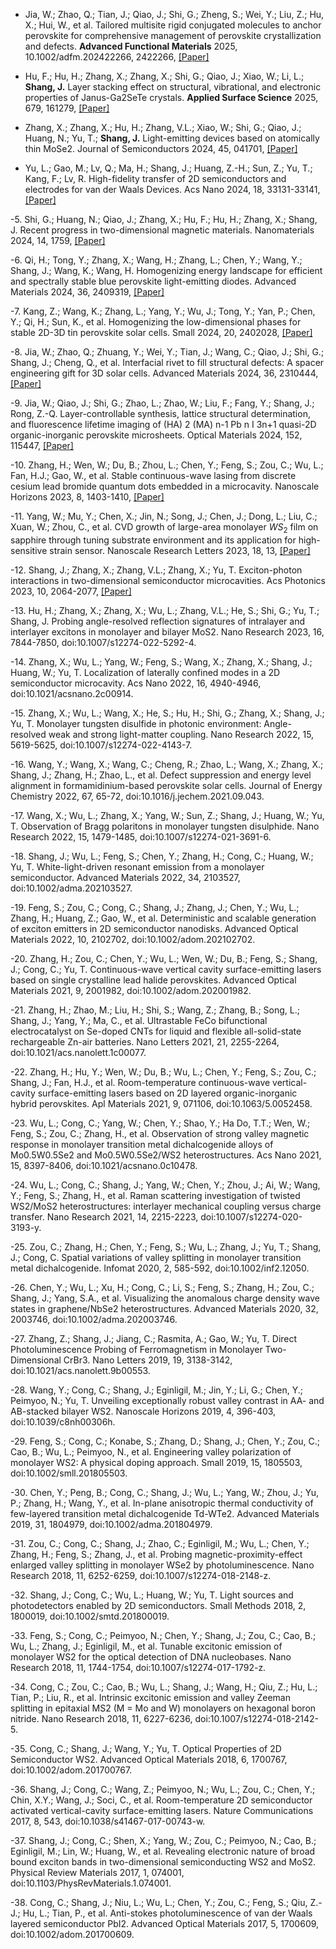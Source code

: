 - Jia, W.; Zhao, Q.; Tian, J.; Qiao, J.; Shi, G.; Zheng, S.; Wei, Y.; Liu, Z.; Hu, X.; Hui, W., et al. Tailored multisite rigid conjugated molecules to anchor perovskite for comprehensive management of perovskite crystallization and defects. <strong>Advanced Functional Materials</strong> 2025, 10.1002/adfm.202422266, 2422266, [[Paper]](https://doi.org/10.1002/adfm.202422266)

- Hu, F.; Hu, H.; Zhang, X.; Zhang, X.; Shi, G.; Qiao, J.; Xiao, W.; Li, L.; <strong>Shang, J.</strong> Layer stacking effect on structural, vibrational, and electronic properties of Janus-Ga2SeTe crystals. <strong>Applied Surface Science</strong> 2025, 679, 161279, [[Paper]](https://doi.org/j.apsusc.2024.161279)

- Zhang, X.; Zhang, X.; Hu, H.; Zhang, V.L.; Xiao, W.; Shi, G.; Qiao, J.; Huang, N.; Yu, T.; <strong>Shang, J.</strong> Light-emitting devices based on atomically thin MoSe2. Journal of Semiconductors 2024, 45, 041701, [[Paper]](https://doi.org/10.1088/1674-4926/45/4/041701)

- Yu, L.; Gao, M.; Lv, Q.; Ma, H.; Shang, J.; Huang, Z.-H.; Sun, Z.; Yu, T.; Kang, F.; Lv, R. High-fidelity transfer of 2D semiconductors and electrodes for van der Waals Devices. Acs Nano 2024, 18, 33131-33141, [[Paper]](https://doi.org/10.1021/acsnano.4c10551)

-5.             Shi, G.; Huang, N.; Qiao, J.; Zhang, X.; Hu, F.; Hu, H.; Zhang, X.; Shang, J. Recent progress in two-dimensional magnetic materials. Nanomaterials 2024, 14, 1759, [[Paper]](https://doi.org/10.3390/nano14211759)

-6.             Qi, H.; Tong, Y.; Zhang, X.; Wang, H.; Zhang, L.; Chen, Y.; Wang, Y.; Shang, J.; Wang, K.; Wang, H. Homogenizing energy landscape for efficient and spectrally stable blue perovskite light-emitting diodes. Advanced Materials 2024, 36, 2409319, [[Paper]](https://doi.org/10.1002/adma.202409319)

-7.             Kang, Z.; Wang, K.; Zhang, L.; Yang, Y.; Wu, J.; Tong, Y.; Yan, P.; Chen, Y.; Qi, H.; Sun, K., et al. Homogenizing the low-dimensional phases for stable 2D-3D tin perovskite solar cells. Small 2024, 20, 2402028, [[Paper]](https://doi.org/10.1002/smll.202402028)

-8.             Jia, W.; Zhao, Q.; Zhuang, Y.; Wei, Y.; Tian, J.; Wang, C.; Qiao, J.; Shi, G.; Shang, J.; Cheng, Q., et al. Interfacial rivet to fill structural defects: A spacer engineering gift for 3D solar cells. Advanced Materials 2024, 36, 2310444, [[Paper]](https://doi.org/10.1002/adma.202310444)

-9.             Jia, W.; Qiao, J.; Shi, G.; Zhao, L.; Zhao, W.; Liu, F.; Fang, Y.; Shang, J.; Rong, Z.-Q. Layer-controllable synthesis, lattice structural determination, and fluorescence lifetime imaging of (HA) 2 (MA) n-1 Pb n I 3n+1 quasi-2D organic-inorganic perovskite microsheets. Optical Materials 2024, 152, 115447, [[Paper]](https://doi.org/10.1016/j.optmat.2024.115447)

-10.          Zhang, H.; Wen, W.; Du, B.; Zhou, L.; Chen, Y.; Feng, S.; Zou, C.; Wu, L.; Fan, H.J.; Gao, W., et al. Stable continuous-wave lasing from discrete cesium lead bromide quantum dots embedded in a microcavity. Nanoscale Horizons 2023, 8, 1403-1410, [[Paper]](https://doi.org/10.1039/d3nh00139c)

-11.           Yang, W.; Mu, Y.; Chen, X.; Jin, N.; Song, J.; Chen, J.; Dong, L.; Liu, C.; Xuan, W.; Zhou, C., et al. CVD growth of large-area monolayer $WS_{2}$ film on sapphire through tuning substrate environment and its application for high-sensitive strain sensor. Nanoscale Research Letters 2023, 18, 13, [[Paper]](https://doi.org/10.1186/s11671-023-03782-z)

-12.          Shang, J.; Zhang, X.; Zhang, V.L.; Zhang, X.; Yu, T. Exciton-photon interactions in two-dimensional semiconductor microcavities. Acs Photonics 2023, 10, 2064-2077, [[Paper]](https://doi.org/10.1021/acsphotonics.2c01541)

-13.          Hu, H.; Zhang, X.; Zhang, X.; Wu, L.; Zhang, V.L.; He, S.; Shi, G.; Yu, T.; Shang, J. Probing angle-resolved reflection signatures of intralayer and interlayer excitons in monolayer and bilayer MoS2. Nano Research 2023, 16, 7844-7850, doi:10.1007/s12274-022-5292-4.

-14.          Zhang, X.; Wu, L.; Yang, W.; Feng, S.; Wang, X.; Zhang, X.; Shang, J.; Huang, W.; Yu, T. Localization of laterally confined modes in a 2D semiconductor microcavity. Acs Nano 2022, 16, 4940-4946, doi:10.1021/acsnano.2c00914.

-15.          Zhang, X.; Wu, L.; Wang, X.; He, S.; Hu, H.; Shi, G.; Zhang, X.; Shang, J.; Yu, T. Monolayer tungsten disulfide in photonic environment: Angle-resolved weak and strong light-matter coupling. Nano Research 2022, 15, 5619-5625, doi:10.1007/s12274-022-4143-7.

-16.          Wang, Y.; Wang, X.; Wang, C.; Cheng, R.; Zhao, L.; Wang, X.; Zhang, X.; Shang, J.; Zhang, H.; Zhao, L., et al. Defect suppression and energy level alignment in formamidinium-based perovskite solar cells. Journal of Energy Chemistry 2022, 67, 65-72, doi:10.1016/j.jechem.2021.09.043.

-17.          Wang, X.; Wu, L.; Zhang, X.; Yang, W.; Sun, Z.; Shang, J.; Huang, W.; Yu, T. Observation of Bragg polaritons in monolayer tungsten disulphide. Nano Research 2022, 15, 1479-1485, doi:10.1007/s12274-021-3691-6.

-18.          Shang, J.; Wu, L.; Feng, S.; Chen, Y.; Zhang, H.; Cong, C.; Huang, W.; Yu, T. White-light-driven resonant emission from a monolayer semiconductor. Advanced Materials 2022, 34, 2103527, doi:10.1002/adma.202103527.

-19.          Feng, S.; Zou, C.; Cong, C.; Shang, J.; Zhang, J.; Chen, Y.; Wu, L.; Zhang, H.; Huang, Z.; Gao, W., et al. Deterministic and scalable generation of exciton emitters in 2D semiconductor nanodisks. Advanced Optical Materials 2022, 10, 2102702, doi:10.1002/adom.202102702.

-20.          Zhang, H.; Zou, C.; Chen, Y.; Wu, L.; Wen, W.; Du, B.; Feng, S.; Shang, J.; Cong, C.; Yu, T. Continuous-wave vertical cavity surface-emitting lasers based on single crystalline lead halide perovskites. Advanced Optical Materials 2021, 9, 2001982, doi:10.1002/adom.202001982.

-21.          Zhang, H.; Zhao, M.; Liu, H.; Shi, S.; Wang, Z.; Zhang, B.; Song, L.; Shang, J.; Yang, Y.; Ma, C., et al. Ultrastable FeCo bifunctional electrocatalyst on Se-doped CNTs for liquid and flexible all-solid-state rechargeable Zn-air batteries. Nano Letters 2021, 21, 2255-2264, doi:10.1021/acs.nanolett.1c00077.

-22.          Zhang, H.; Hu, Y.; Wen, W.; Du, B.; Wu, L.; Chen, Y.; Feng, S.; Zou, C.; Shang, J.; Fan, H.J., et al. Room-temperature continuous-wave vertical-cavity surface-emitting lasers based on 2D layered organic-inorganic hybrid perovskites. Apl Materials 2021, 9, 071106, doi:10.1063/5.0052458.

-23.          Wu, L.; Cong, C.; Yang, W.; Chen, Y.; Shao, Y.; Ha Do, T.T.; Wen, W.; Feng, S.; Zou, C.; Zhang, H., et al. Observation of strong valley magnetic response in monolayer transition metal dichalcogenide alloys of Mo0.5W0.5Se2 and Mo0.5W0.5Se2/WS2 heterostructures. Acs Nano 2021, 15, 8397-8406, doi:10.1021/acsnano.0c10478.

-24.          Wu, L.; Cong, C.; Shang, J.; Yang, W.; Chen, Y.; Zhou, J.; Ai, W.; Wang, Y.; Feng, S.; Zhang, H., et al. Raman scattering investigation of twisted WS2/MoS2 heterostructures: interlayer mechanical coupling versus charge transfer. Nano Research 2021, 14, 2215-2223, doi:10.1007/s12274-020-3193-y.

-25.          Zou, C.; Zhang, H.; Chen, Y.; Feng, S.; Wu, L.; Zhang, J.; Yu, T.; Shang, J.; Cong, C. Spatial variations of valley splitting in monolayer transition metal dichalcogenide. Infomat 2020, 2, 585-592, doi:10.1002/inf2.12050.

-26.          Chen, Y.; Wu, L.; Xu, H.; Cong, C.; Li, S.; Feng, S.; Zhang, H.; Zou, C.; Shang, J.; Yang, S.A., et al. Visualizing the anomalous charge density wave states in graphene/NbSe2 heterostructures. Advanced Materials 2020, 32, 2003746, doi:10.1002/adma.202003746.

-27.          Zhang, Z.; Shang, J.; Jiang, C.; Rasmita, A.; Gao, W.; Yu, T. Direct Photoluminescence Probing of Ferromagnetism in Monolayer Two-Dimensional CrBr3. Nano Letters 2019, 19, 3138-3142, doi:10.1021/acs.nanolett.9b00553.

-28.          Wang, Y.; Cong, C.; Shang, J.; Eginligil, M.; Jin, Y.; Li, G.; Chen, Y.; Peimyoo, N.; Yu, T. Unveiling exceptionally robust valley contrast in AA- and AB-stacked bilayer WS2. Nanoscale Horizons 2019, 4, 396-403, doi:10.1039/c8nh00306h.

-29.          Feng, S.; Cong, C.; Konabe, S.; Zhang, D.; Shang, J.; Chen, Y.; Zou, C.; Cao, B.; Wu, L.; Peimyoo, N., et al. Engineering valley polarization of monolayer WS2: A physical doping approach. Small 2019, 15, 1805503, doi:10.1002/smll.201805503.

-30.          Chen, Y.; Peng, B.; Cong, C.; Shang, J.; Wu, L.; Yang, W.; Zhou, J.; Yu, P.; Zhang, H.; Wang, Y., et al. In-plane anisotropic thermal conductivity of few-layered transition metal dichalcogenide Td-WTe2. Advanced Materials 2019, 31, 1804979, doi:10.1002/adma.201804979.

-31.          Zou, C.; Cong, C.; Shang, J.; Zhao, C.; Eginligil, M.; Wu, L.; Chen, Y.; Zhang, H.; Feng, S.; Zhang, J., et al. Probing magnetic-proximity-effect enlarged valley splitting in monolayer WSe2 by photoluminescence. Nano Research 2018, 11, 6252-6259, doi:10.1007/s12274-018-2148-z.

-32.          Shang, J.; Cong, C.; Wu, L.; Huang, W.; Yu, T. Light sources and photodetectors enabled by 2D semiconductors. Small Methods 2018, 2, 1800019, doi:10.1002/smtd.201800019.

-33.          Feng, S.; Cong, C.; Peimyoo, N.; Chen, Y.; Shang, J.; Zou, C.; Cao, B.; Wu, L.; Zhang, J.; Eginligil, M., et al. Tunable excitonic emission of monolayer WS2 for the optical detection of DNA nucleobases. Nano Research 2018, 11, 1744-1754, doi:10.1007/s12274-017-1792-z.

-34.          Cong, C.; Zou, C.; Cao, B.; Wu, L.; Shang, J.; Wang, H.; Qiu, Z.; Hu, L.; Tian, P.; Liu, R., et al. Intrinsic excitonic emission and valley Zeeman splitting in epitaxial MS2 (M = Mo and W) monolayers on hexagonal boron nitride. Nano Research 2018, 11, 6227-6236, doi:10.1007/s12274-018-2142-5.

-35.          Cong, C.; Shang, J.; Wang, Y.; Yu, T. Optical Properties of 2D Semiconductor WS2. Advanced Optical Materials 2018, 6, 1700767, doi:10.1002/adom.201700767.

-36.          Shang, J.; Cong, C.; Wang, Z.; Peimyoo, N.; Wu, L.; Zou, C.; Chen, Y.; Chin, X.Y.; Wang, J.; Soci, C., et al. Room-temperature 2D semiconductor activated vertical-cavity surface-emitting lasers. Nature Communications 2017, 8, 543, doi:10.1038/s41467-017-00743-w.

-37.          Shang, J.; Cong, C.; Shen, X.; Yang, W.; Zou, C.; Peimyoo, N.; Cao, B.; Eginligil, M.; Lin, W.; Huang, W., et al. Revealing electronic nature of broad bound exciton bands in two-dimensional semiconducting WS2 and MoS2. Physical Review Materials 2017, 1, 074001, doi:10.1103/PhysRevMaterials.1.074001.

-38.          Cong, C.; Shang, J.; Niu, L.; Wu, L.; Chen, Y.; Zou, C.; Feng, S.; Qiu, Z.-J.; Hu, L.; Tian, P., et al. Anti-stokes photoluminescence of van der Waals layered semiconductor PbI2. Advanced Optical Materials 2017, 5, 1700609, doi:10.1002/adom.201700609.

